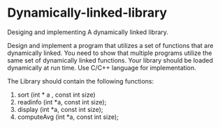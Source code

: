 # Dynamically-linked-library
Desiging and implementing A dynamically linked library.

Design and implement a program that utilizes a set of functions that are dynamically linked. You need to show that multiple programs utilize the same set of dynamically linked functions. Your library should be loaded dynamically at run time. Use C/C++ language for implementation.

The Library should contain the following functions:
1. sort (int * a , const int size)
2. readinfo (int *a, const int size);
3. display (int *a, const int size);
4. computeAvg (int *a, const int size);
